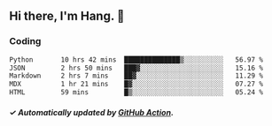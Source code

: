 ## Hi there, I'm Hang. 👋

### Coding

<!--START_SECTION:waka-->

```txt
Python       10 hrs 42 mins  ██████████████▒░░░░░░░░░░   56.97 %
JSON         2 hrs 50 mins   ███▓░░░░░░░░░░░░░░░░░░░░░   15.16 %
Markdown     2 hrs 7 mins    ██▓░░░░░░░░░░░░░░░░░░░░░░   11.29 %
MDX          1 hr 21 mins    █▓░░░░░░░░░░░░░░░░░░░░░░░   07.27 %
HTML         59 mins         █▒░░░░░░░░░░░░░░░░░░░░░░░   05.24 %
```

<!--END_SECTION:waka-->

##### ✓ Automatically updated by [GitHub Action](https://github.com/huhuhang/huhuhang/actions).
